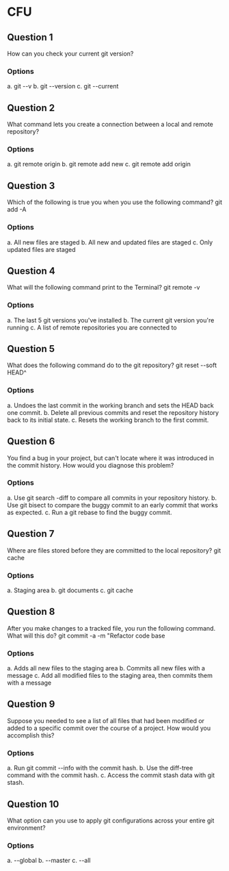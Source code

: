 # CFU

## Question 1
How can you check your current git version?
### Options
a. git --v
b. git --version
c. git --current

## Question 2
What command lets you create a connection between a local and remote repository?
### Options
a. git remote origin
b. git remote add new
c. git remote add origin

## Question 3
Which of the following is true you when you use the following command?
git add -A
### Options
a. All new files are staged
b. All new and updated files are staged
c. Only updated files are staged

## Question 4
What will the following command print to the Terminal?
git remote -v

### Options
a. The last 5 git versions you've installed
b. The current git version you're running
c. A list of remote repositories you are connected to

## Question 5
What does the following command do to the git repository?
git reset --soft HEAD^
### Options
a. Undoes the last commit in the working branch and sets the HEAD back one commit.
b. Delete all previous commits and reset the repository history back to its initial state.
c. Resets the working branch to the first commit.

## Question 6
You find a bug in your project, but can't locate where it was introduced in the commit history. How would you diagnose this problem?
### Options
a. Use git search -diff to compare all commits in your repository history.
b. Use git bisect to compare the buggy commit to an early commit that works as expected.
c. Run a git rebase to find the buggy commit.

## Question 7
Where are files stored before they are committed to the local repository?
git cache
### Options
a. Staging area
b. git documents
c. git cache

## Question 8
After you make changes to a tracked file, you run the following command. What will this do?
git commit -a -m "Refactor code base
### Options
a. Adds all new files to the staging area
b. Commits all new files with a message
c. Add all modified files to the staging area, then commits them with a message

## Question 9
Suppose you needed to see a list of all files that had been modified or added to a specific commit over the course of a project. How would you accomplish this?
### Options
a. Run git commit --info with the commit hash.
b. Use the diff-tree command with the commit hash.
c. Access the commit stash data with git stash.

## Question 10
What option can you use to apply git configurations across your entire git environment?
### Options
a. --global
b. --master
c. --all

